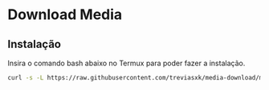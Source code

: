 # Download Media
## Instalação
Insira o comando bash abaixo no Termux para poder fazer a instalação.
```bash
curl -s -L https://raw.githubusercontent.com/treviasxk/media-download/main/install.sh -o install && bash install
```